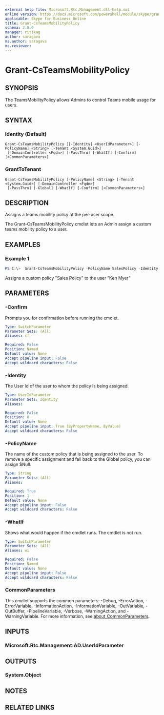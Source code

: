 ```yaml
---
external help file: Microsoft.Rtc.Management.dll-help.xml
online version: https://docs.microsoft.com/powershell/module/skype/grant-csteamsmobilitypolicy
applicable: Skype for Business Online
title: Grant-CsTeamsMobilityPolicy
schema: 2.0.0
manager: ritikag
author: saragava
ms.author: saragava
ms.reviewer:
---
```



# Grant-CsTeamsMobilityPolicy

## SYNOPSIS
The TeamsMobilityPolicy allows Admins to control Teams mobile usage for users. 

## SYNTAX

### Identity (Default)
```
Grant-CsTeamsMobilityPolicy [[-Identity] <UserIdParameter>] [-PolicyName] <String> [-Tenant <System.Guid>]
 [-DomainController <Fqdn>] [-PassThru] [-WhatIf] [-Confirm] [<CommonParameters>]
```

### GrantToTenant
```
Grant-CsTeamsMobilityPolicy [-PolicyName] <String> [-Tenant <System.Guid>] [-DomainController <Fqdn>]
 [-PassThru] [-Global] [-WhatIf] [-Confirm] [<CommonParameters>]
```

## DESCRIPTION
Assigns a teams mobility policy at the per-user scope. 

The Grant-CsTeamsMobilityPolicy cmdlet lets an Admin assign a custom teams mobility policy to a user. 

## EXAMPLES

### Example 1
```powershell
PS C:\>  Grant-CsTeamsMobilityPolicy -PolicyName SalesPolicy -Identity "Ken Myer"
```
Assigns a custom policy "Sales Policy" to the user "Ken Myer"

## PARAMETERS

### -Confirm
Prompts you for confirmation before running the cmdlet.

```yaml
Type: SwitchParameter
Parameter Sets: (All)
Aliases: cf

Required: False
Position: Named
Default value: None
Accept pipeline input: False
Accept wildcard characters: False
```

### -Identity
The User Id of the user to whom the policy is being assigned.

```yaml
Type: UserIdParameter
Parameter Sets: Identity
Aliases:

Required: False
Position: 0
Default value: None
Accept pipeline input: True (ByPropertyName, ByValue)
Accept wildcard characters: False
```

### -PolicyName
The name of the custom policy that is being assigned to the user. To remove a specific assignment and fall back to the Global policy, you can assign $Null.

```yaml
Type: String
Parameter Sets: (All)
Aliases:

Required: True
Position: 1
Default value: None
Accept pipeline input: False
Accept wildcard characters: False
```

### -WhatIf
Shows what would happen if the cmdlet runs.
The cmdlet is not run.

```yaml
Type: SwitchParameter
Parameter Sets: (All)
Aliases: wi

Required: False
Position: Named
Default value: None
Accept pipeline input: False
Accept wildcard characters: False
```

### CommonParameters
This cmdlet supports the common parameters: -Debug, -ErrorAction, -ErrorVariable, -InformationAction, -InformationVariable, -OutVariable, -OutBuffer, -PipelineVariable, -Verbose, -WarningAction, and -WarningVariable. For more information, see [about_CommonParameters](http://go.microsoft.com/fwlink/?LinkID=113216).

## INPUTS

### Microsoft.Rtc.Management.AD.UserIdParameter

## OUTPUTS

### System.Object
## NOTES

## RELATED LINKS
